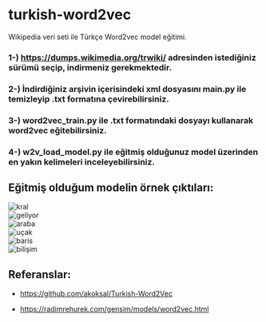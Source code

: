 # turkish-word2vec

Wikipedia veri seti ile Türkçe Word2vec model eğitimi.

### 1-) https://dumps.wikimedia.org/trwiki/ adresinden istediğiniz sürümü seçip, indirmeniz gerekmektedir.

### 2-) İndirdiğiniz arşivin içerisindeki xml dosyasını main.py ile temizleyip .txt formatına çevirebilirsiniz.

### 3-) word2vec_train.py ile .txt formatındaki dosyayı kullanarak word2vec eğitebilirsiniz.

### 4-) w2v_load_model.py ile eğitmiş olduğunuz model üzerinden en yakın kelimeleri inceleyebilirsiniz.

## Eğitmiş olduğum modelin örnek çıktıları:

![kral](https://user-images.githubusercontent.com/56470222/119734686-009a3a00-be84-11eb-8584-c3208d0d805c.png)
<br>
![geliyor](https://user-images.githubusercontent.com/56470222/119734684-0001a380-be84-11eb-8d6a-cd508f7d1fcb.png)
<br>
![araba](https://user-images.githubusercontent.com/56470222/119734692-0132d080-be84-11eb-8843-0f2ed47d94bb.png)
<br>
![uçak](https://user-images.githubusercontent.com/56470222/119734689-009a3a00-be84-11eb-8f8e-c459b55b0fbd.png)
<br>
![baris](https://user-images.githubusercontent.com/56470222/119734680-ff690d00-be83-11eb-8887-b1c67ea385a8.png)
<br>
![bilişim](https://user-images.githubusercontent.com/56470222/119734683-0001a380-be84-11eb-997e-ed7f376364da.png)


## Referanslar:
* https://github.com/akoksal/Turkish-Word2Vec

* https://radimrehurek.com/gensim/models/word2vec.html
